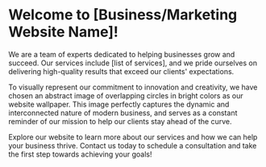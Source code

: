 <!--
Write me markdown content of website with wallpaper:

"An abstract image of overlapping circles in bright colors for a business or marketing website"

The header of the page should not be copy of the text but rather a real content of the website which is using this wallpaper.
-->

<!--font:Poppins-->

# Welcome to [Business/Marketing Website Name]!

We are a team of experts dedicated to helping businesses grow and succeed. Our services include [list of services], and we pride ourselves on delivering high-quality results that exceed our clients' expectations.

To visually represent our commitment to innovation and creativity, we have chosen an abstract image of overlapping circles in bright colors as our website wallpaper. This image perfectly captures the dynamic and interconnected nature of modern business, and serves as a constant reminder of our mission to help our clients stay ahead of the curve.

Explore our website to learn more about our services and how we can help your business thrive. Contact us today to schedule a consultation and take the first step towards achieving your goals!

